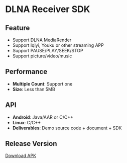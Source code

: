 # DLNA Receiver SDK

## Feature

* Support DLNA MediaRender     
* Support Iqiyi, Youku or other streaming APP          
* Support PAUSE/PLAY/SEEK/STOP     
* Support picture/video/music                          

## Performance       

* **Multiple Count**: Support one                            
* **Size**: Less than 5MB                

## API

* **Android**: Java/AAR or C/C++              
* **Linux**: C/C++     
* **Deliverables**: Demo source code + document + SDK                   

## Release Version              
   
[Download APK](https://github.com/WirelessPresentation/WirelessDisplay/releases/download/latest/BJCastTV.apk)

